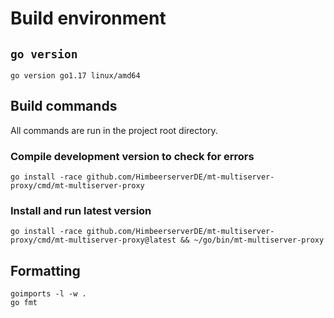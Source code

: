 # Build environment
## `go version`
```
go version go1.17 linux/amd64
```
## Build commands
All commands are run in the project root directory.
### Compile development version to check for errors
```
go install -race github.com/HimbeerserverDE/mt-multiserver-proxy/cmd/mt-multiserver-proxy
```
### Install and run latest version
```
go install -race github.com/HimbeerserverDE/mt-multiserver-proxy/cmd/mt-multiserver-proxy@latest && ~/go/bin/mt-multiserver-proxy
```
## Formatting
```
goimports -l -w .
go fmt
```
